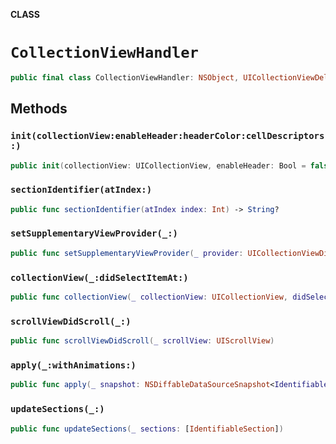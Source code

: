 **CLASS**

# `CollectionViewHandler`

```swift
public final class CollectionViewHandler: NSObject, UICollectionViewDelegate
```

## Methods
### `init(collectionView:enableHeader:headerColor:cellDescriptors:)`

```swift
public init(collectionView: UICollectionView, enableHeader: Bool = false, headerColor: UIColor = UIColor(named: "NavBarColor")!, cellDescriptors: [CellConfigurator])
```

### `sectionIdentifier(atIndex:)`

```swift
public func sectionIdentifier(atIndex index: Int) -> String?
```

### `setSupplementaryViewProvider(_:)`

```swift
public func setSupplementaryViewProvider(_ provider: UICollectionViewDiffableDataSource<IdentifiableSection, IdentifiableItem>.SupplementaryViewProvider?)
```

### `collectionView(_:didSelectItemAt:)`

```swift
public func collectionView(_ collectionView: UICollectionView, didSelectItemAt indexPath: IndexPath)
```

### `scrollViewDidScroll(_:)`

```swift
public func scrollViewDidScroll(_ scrollView: UIScrollView)
```

### `apply(_:withAnimations:)`

```swift
public func apply(_ snapshot: NSDiffableDataSourceSnapshot<IdentifiableSection, IdentifiableItem>, withAnimations: Bool = true)
```

### `updateSections(_:)`

```swift
public func updateSections(_ sections: [IdentifiableSection])
```
